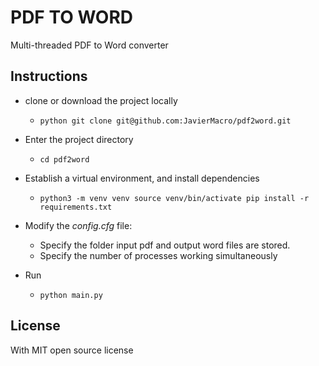 
PDF TO WORD
===
Multi-threaded PDF to Word  converter

## Instructions

* clone or download the project locally
  * ```python git clone git@github.com:JavierMacro/pdf2word.git```

* Enter the project directory

  *  ```cd pdf2word```
* Establish a virtual environment, and install dependencies

  * ```python3 -m venv venv source venv/bin/activate pip install -r requirements.txt```

* Modify the *config.cfg* file:
  * Specify the folder input pdf and output word files are stored.
  * Specify the number of processes working simultaneously
* Run
  *  ```python main.py```

## License

With MIT open source license
